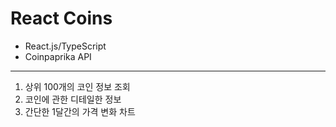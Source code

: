 # React Coins
* React.js/TypeScript
* Coinpaprika API
--------------------------
1. 상위 100개의 코인 정보 조회
2. 코인에 관한 디테일한 정보
3. 간단한 1달간의 가격 변화 차트
